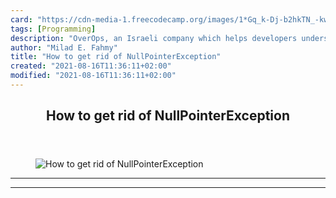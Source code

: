 ```yaml
---
card: "https://cdn-media-1.freecodecamp.org/images/1*Gq_k-Dj-b2hkTN_-kw5RaQ.png"
tags: [Programming]
description: "OverOps, an Israeli company which helps developers understand"
author: "Milad E. Fahmy"
title: "How to get rid of NullPointerException"
created: "2021-08-16T11:36:11+02:00"
modified: "2021-08-16T11:36:11+02:00"
---
```

<div class="site-wrapper">
<main id="site-main" class="site-main outer">
<div class="inner">
<article class="post-full post tag-programming tag-clean-code tag-java tag-tech tag-technology ">
<header class="post-full-header">
<h1 class="post-full-title">How to get rid of NullPointerException</h1>
</header>
<figure class="post-full-image">
<picture>
<source media="(max-width: 700px)" sizes="1px" srcset="data:image/gif;base64,R0lGODlhAQABAIAAAAAAAP///yH5BAEAAAAALAAAAAABAAEAAAIBRAA7 1w">
<source media="(min-width: 701px)" sizes="(max-width: 800px) 400px,
(max-width: 1170px) 700px,
1400px" srcset="https://cdn-media-1.freecodecamp.org/images/1*Gq_k-Dj-b2hkTN_-kw5RaQ.png 300w,
https://cdn-media-1.freecodecamp.org/images/1*Gq_k-Dj-b2hkTN_-kw5RaQ.png 600w,
https://cdn-media-1.freecodecamp.org/images/1*Gq_k-Dj-b2hkTN_-kw5RaQ.png 1000w,
https://cdn-media-1.freecodecamp.org/images/1*Gq_k-Dj-b2hkTN_-kw5RaQ.png 2000w">
<img onerror="this.style.display='none'" src="https://cdn-media-1.freecodecamp.org/images/1*Gq_k-Dj-b2hkTN_-kw5RaQ.png" alt="How to get rid of NullPointerException">
</picture>
</figure>
<section class="post-full-content">
<div class="post-content">
</div>
<hr>
<hr>
</section>
</article>
</div>
</main>
</div>
<!-- Google Tag Manager (noscript) -->
<!-- End Google Tag Manager (noscript) -->
